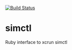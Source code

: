 [![Build Status](https://travis-ci.org/plu/simctl.svg?branch=master)](https://travis-ci.org/plu/simctl)

# simctl

Ruby interface to xcrun simctl
